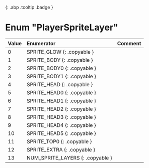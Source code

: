 [ ](#){: .abp .tooltip .badge }
# Enum "PlayerSpriteLayer"
|Value|Enumerator|Comment|
|:--|:--|:--|
| 0 |SPRITE_GLOW {: .copyable } |  | 
| 1 |SPRITE_BODY {: .copyable } |  | 
| 2 |SPRITE_BODY0 {: .copyable } |  | 
| 3 |SPRITE_BODY1 {: .copyable } |  | 
| 4 |SPRITE_HEAD {: .copyable } |  | 
| 5 |SPRITE_HEAD0 {: .copyable } |  | 
| 6 |SPRITE_HEAD1 {: .copyable } |  | 
| 7 |SPRITE_HEAD2 {: .copyable } |  | 
| 8 |SPRITE_HEAD3 {: .copyable } |  | 
| 9 |SPRITE_HEAD4 {: .copyable } |  | 
| 10 |SPRITE_HEAD5 {: .copyable } |  | 
| 11 |SPRITE_TOP0 {: .copyable } |  | 
| 12 |SPRITE_EXTRA {: .copyable } |  | 
| 13 |NUM_SPRITE_LAYERS {: .copyable } |  | 